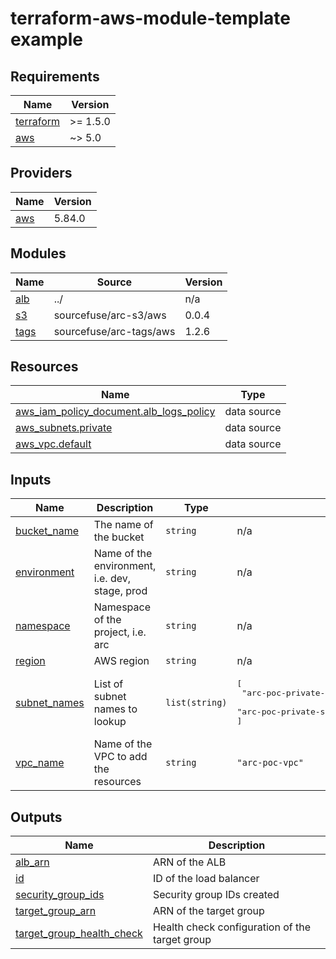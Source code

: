 # terraform-aws-module-template example

<!-- BEGINNING OF PRE-COMMIT-TERRAFORM DOCS HOOK -->
## Requirements

| Name | Version |
|------|---------|
| <a name="requirement_terraform"></a> [terraform](#requirement\_terraform) | >= 1.5.0 |
| <a name="requirement_aws"></a> [aws](#requirement\_aws) | ~> 5.0 |

## Providers

| Name | Version |
|------|---------|
| <a name="provider_aws"></a> [aws](#provider\_aws) | 5.84.0 |

## Modules

| Name | Source | Version |
|------|--------|---------|
| <a name="module_alb"></a> [alb](#module\_alb) | ../ | n/a |
| <a name="module_s3"></a> [s3](#module\_s3) | sourcefuse/arc-s3/aws | 0.0.4 |
| <a name="module_tags"></a> [tags](#module\_tags) | sourcefuse/arc-tags/aws | 1.2.6 |

## Resources

| Name | Type |
|------|------|
| [aws_iam_policy_document.alb_logs_policy](https://registry.terraform.io/providers/hashicorp/aws/latest/docs/data-sources/iam_policy_document) | data source |
| [aws_subnets.private](https://registry.terraform.io/providers/hashicorp/aws/latest/docs/data-sources/subnets) | data source |
| [aws_vpc.default](https://registry.terraform.io/providers/hashicorp/aws/latest/docs/data-sources/vpc) | data source |

## Inputs

| Name | Description | Type | Default | Required |
|------|-------------|------|---------|:--------:|
| <a name="input_bucket_name"></a> [bucket\_name](#input\_bucket\_name) | The name of the bucket | `string` | n/a | yes |
| <a name="input_environment"></a> [environment](#input\_environment) | Name of the environment, i.e. dev, stage, prod | `string` | n/a | yes |
| <a name="input_namespace"></a> [namespace](#input\_namespace) | Namespace of the project, i.e. arc | `string` | n/a | yes |
| <a name="input_region"></a> [region](#input\_region) | AWS region | `string` | n/a | yes |
| <a name="input_subnet_names"></a> [subnet\_names](#input\_subnet\_names) | List of subnet names to lookup | `list(string)` | <pre>[<br>  "arc-poc-private-subnet-private-us-east-1a",<br>  "arc-poc-private-subnet-private-us-east-1b"<br>]</pre> | no |
| <a name="input_vpc_name"></a> [vpc\_name](#input\_vpc\_name) | Name of the VPC to add the resources | `string` | `"arc-poc-vpc"` | no |

## Outputs

| Name | Description |
|------|-------------|
| <a name="output_alb_arn"></a> [alb\_arn](#output\_alb\_arn) | ARN of the ALB |
| <a name="output_id"></a> [id](#output\_id) | ID of the load balancer |
| <a name="output_security_group_ids"></a> [security\_group\_ids](#output\_security\_group\_ids) | Security group IDs created |
| <a name="output_target_group_arn"></a> [target\_group\_arn](#output\_target\_group\_arn) | ARN of the target group |
| <a name="output_target_group_health_check"></a> [target\_group\_health\_check](#output\_target\_group\_health\_check) | Health check configuration of the target group |
<!-- END OF PRE-COMMIT-TERRAFORM DOCS HOOK -->
